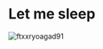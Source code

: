 # Let me sleep

![ftxxryoagad91](https://github.com/user-attachments/assets/19da961a-ab76-4498-9ae0-5f2bebca8a17)
<!---
Fissureee/Fissureee is a ✨ special ✨ repository because its `README.md` (this file) appears on your GitHub profile.
You can click the Preview link to take a look at your changes.
--->
